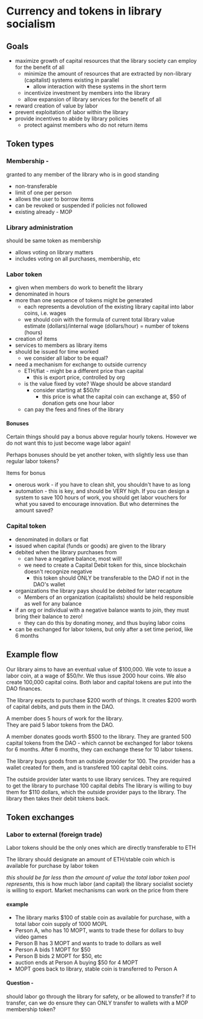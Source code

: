 # Currency and tokens in library socialism

## Goals
- maximize growth of capital resources that the library society can employ for the benefit of all
  - minimize the amount of resources that are extracted by non-library (capitalist) systems existing in parallel
    - allow interaction with these systems in the short term
  - incentivize investment by members into the library
  - allow expansion of library services for the benefit of all
- reward creation of value by labor 
- prevent exploitation of labor within the library
- provide incentives to abide by library policies
  - protect against members who do not return items

## Token types
### Membership - 
granted to any member of the library who is in good standing
  - non-transferable
  - limit of one per person
  - allows the user to borrow items
  - can be revoked or suspended if policies not followed
  - existing already - MOP 
### Library administration 
should be same token as membership
  - allows voting on library matters
  - includes voting on all purchases, membership, etc 
### Labor token
  - given when members do work to benefit the library
  - denominated in hours
  - more than one sequence of tokens might be generated
    - each represents a devolution of the existing library capital into labor coins, i.e. wages
    - we should coin with the formula of current total library value estimate (dollars)/internal wage (dollars/hour) = number of tokens (hours)
  - creation of items
  - services to members as library items
  - should be issued for time worked 
    - we consider all labor to be equal?
  - need a mechanism for exchange to outside currency
    - ETH/fiat - might be a different price than capital
        - this is export price, controlled by org
    - is the value fixed by vote?  Wage should be above standard
      - consider starting at $50/hr
        - this price is what the capital coin can exchange at, $50 of donation gets one hour labor
    - can pay the fees and fines of the library 
   #### Bonuses
  Certain things should pay a bonus above regular hourly tokens.
  However we do not want this to just become wage labor again! 
    
Perhaps bonuses should be yet another token, with slightly less use than regular labor tokens?

Items for bonus
- onerous work - if you have to clean shit, you shouldn't have to as long
- automation - this is key, and should be VERY high.  If you can design a system to save 100 hours of work, you should get labor vouchers for what you saved to encourage innovation.  But who determines the amount saved?
### Capital token
  - denominated in dollars or fiat
  - issued when capital (funds or goods) are given to the library
  - debited when the library purchases from
    - can have a negative balance, most will!
    - we need to create a Capital Debit token for this, since blockchain doesn't recognize negative
        - this token should ONLY be transferable to the DAO if not in the DAO's wallet
  - organizations the library pays should be debited for later recapture
    - Members of an organization (capitalists) should be held responsible as well for any balance
  - if an org or individual with a negative balance wants to join, they must bring their balance to zero!
    - they can do this by donating money, and thus buying labor coins
  - can be exchanged for labor tokens, but only after a set time period, like 6 months

## Example flow
Our library aims to have an eventual value of $100,000.
We vote to issue a labor coin, at a wage of $50/hr.  We thus issue 2000 hour coins.
We also create 100,000 capital coins.
Both labor and capital tokens are put into the DAO finances.

The library expects to purchase $200 worth of things.
It creates $200 worth of capital debits, and puts them in the DAO.

A member does 5 hours of work for the library.  
They are paid 5 labor tokens from the DAO.

A member donates goods worth $500 to the library.
They are granted 500 capital tokens from the DAO - which cannot be exchanged for labor tokens for 6 months.
After 6 months, they can exchange these for 10 labor tokens.

The library buys goods from an outside provider for 100.
The provider has a wallet created for them, and is transfered 100 capital debit coins.

The outside provider later wants to use library services.
They are required to get the library to purchase 100 capital debits
The library is willing to buy them for $110 dollars, which the outside provider pays to the library.
The library then takes their debit tokens back.

## Token exchanges
### Labor to external (foreign trade)
Labor tokens should be the only ones which are directly transferable to ETH

The library should designate an amount of ETH/stable coin which is available for purchase by labor token

_this should be far less than the amount of value the total labor token pool represents_, this is how much labor (and capital) the library socialist society is willing to export.  Market mechanisms can work on the price from there

#### example
- The library marks $100 of stable coin as available for purchase, with a total labor coin supply of 1000 MOPL
- Person A, who has 10 MOPT, wants to trade these for dollars to buy video games
- Person B has 3 MOPT and wants to trade to dollars as well
- Person A bids 1 MOPT for $50
- Person B bids 2 MOPT for $50, etc
- auction ends at Person A buying $50 for 4 MOPT
- MOPT goes back to library, stable coin is transferred to Person A


#### Question - 
should labor go through the library for safety, or be allowed to transfer?
if to transfer, can we do ensure they can ONLY transfer to wallets with a MOP membership token?
